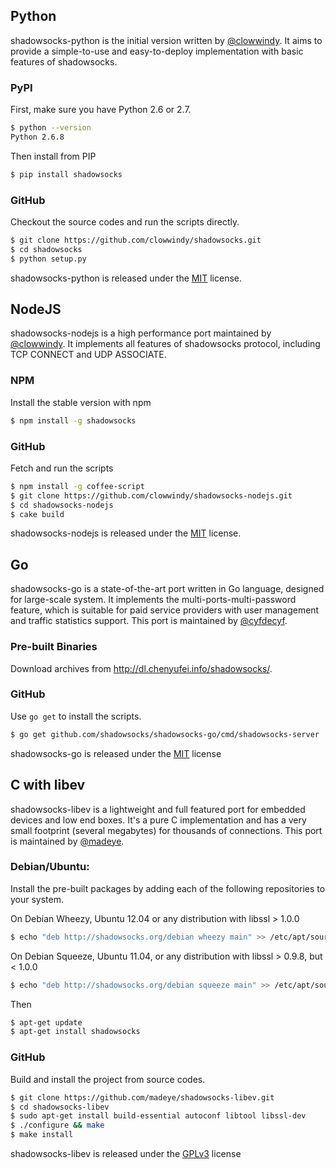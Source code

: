 ## Python

shadowsocks-python is the initial version written by [@clowwindy]. It aims to provide a simple-to-use and easy-to-deploy implementation with basic features of shadowsocks.

### PyPI

First, make sure you have Python 2.6 or 2.7.

```bash
$ python --version
Python 2.6.8
```

Then install from PIP

```bash
$ pip install shadowsocks
```

### GitHub

Checkout the source codes and run the scripts directly.

```bash
$ git clone https://github.com/clowwindy/shadowsocks.git
$ cd shadowsocks
$ python setup.py
```

shadowsocks-python is released under the [MIT] license.

## NodeJS

shadowsocks-nodejs is a high performance port maintained by [@clowwindy]. It implements all features of shadowsocks protocol, including TCP CONNECT and UDP ASSOCIATE.

### NPM

Install the stable version with npm

```bash
$ npm install -g shadowsocks
```

### GitHub

Fetch and run the scripts

```bash
$ npm install -g coffee-script
$ git clone https://github.com/clowwindy/shadowsocks-nodejs.git
$ cd shadowsocks-nodejs
$ cake build
```

shadowsocks-nodejs is released under the [MIT] license.

## Go

shadowsocks-go is a state-of-the-art port written in Go language, designed for large-scale system. It implements the multi-ports-multi-password feature, which is suitable for paid service providers with user management and traffic statistics support. This port is maintained by [@cyfdecyf].

### Pre-built Binaries

Download archives from http://dl.chenyufei.info/shadowsocks/.

### GitHub

Use `go get` to install the scripts.

```bash
$ go get github.com/shadowsocks/shadowsocks-go/cmd/shadowsocks-server
```

shadowsocks-go is released under the [MIT] license

## C with libev

shadowsocks-libev is a lightweight and full featured port for embedded devices 
and low end boxes. It's a pure C implementation and has a very small footprint 
(several megabytes) for thousands of connections. This port is maintained by [@madeye].

### Debian/Ubuntu:

Install the pre-built packages by adding each of the following repositories to
your system.

On Debian Wheezy, Ubuntu 12.04 or any distribution with libssl > 1.0.0

``` bash
$ echo "deb http://shadowsocks.org/debian wheezy main" >> /etc/apt/sources.list
```

On Debian Squeeze, Ubuntu 11.04, or any distribution with libssl > 0.9.8, but < 1.0.0

```bash
$ echo "deb http://shadowsocks.org/debian squeeze main" >> /etc/apt/sources.list
```

Then

```bash
$ apt-get update
$ apt-get install shadowsocks
```

### GitHub

Build and install the project from source codes.

```bash
$ git clone https://github.com/madeye/shadowsocks-libev.git
$ cd shadowsocks-libev
$ sudo apt-get install build-essential autoconf libtool libssl-dev
$ ./configure && make
$ make install
```

shadowsocks-libev is released under the [GPLv3] license

[@clowwindy]: https://github.com/clowwindy
[@cyfdecyf]: https://github.com/cyfdecyf
[@madeye]: https://github.com/madeye
[MIT]: http://opensource.org/licenses/MIT
[GPLv3]: http://www.gnu.org/licenses/gpl.html
